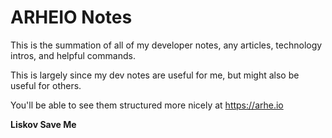 # ARHEIO Notes

This is the summation of all of my developer notes, any articles, technology intros, and helpful commands.

This is largely since my dev notes are useful for me, but might also be useful for others.

You'll be able to see them structured more nicely at https://arhe.io

__Liskov Save Me__

